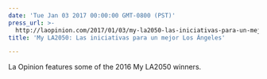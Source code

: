 ```yaml
---
date: 'Tue Jan 03 2017 00:00:00 GMT-0800 (PST)'
press_url: >-
  http://laopinion.com/2017/01/03/my-la2050-las-iniciativas-para-un-mejor-los-angeles/
title: 'My LA2050: Las iniciativas para un mejor Los Ángeles'

---
```


La Opinion features some of the 2016 My LA2050 winners.
